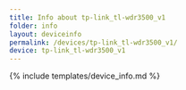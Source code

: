 ```yaml
---
title: Info about tp-link_tl-wdr3500_v1
folder: info
layout: deviceinfo
permalink: /devices/tp-link_tl-wdr3500_v1/
device: tp-link_tl-wdr3500_v1
---
```

{% include templates/device_info.md %}

